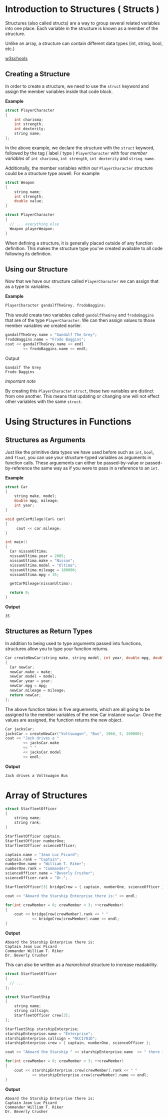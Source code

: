 # Introduction to Structures ( Structs )

Structures (also called structs) are a way to group several related variables into one place. 
Each variable in the structure is known as a member of the structure.

Unlike an array, a structure can contain different data types (int, string, bool, etc.)

[w3schools](https://www.w3schools.com/cpp/cpp_structs.asp)

## Creating a Structure
In order to create a structure, we need to use the `struct` keyword and assign the member variables inside that code block.

__Example__
```cpp
struct PlayerCharacter
{
    int charisma;
    int strength;
    int dexterity;
    string name;
};
```
In the above example, we declare the structure with the `struct` keyword, followed by the tag ( label / type ) `PlayerCharacter` with four _member variables_ of `int charisma`, `int strength`, `int dexterity` and `string name`.

Additionally, the member variables within our `PlayerCharacter` structure could be a structure type aswell. For example:

```cpp
struct Weapon
{
    string name;
    int strength;
    double value;
}

struct PlayerCharacter
{
  // ... everything else
  Weapon playerWeapon;
}
```

When defining a structure, it is generally placed outside of any function definition. This makes the structure type you've created available to all code following its definition.

## Using our Structure
Now that we have our structure called `PlayerCharacter` we can assign that as a type to variables.

__Example__
```cpp
PlayerCharacter gandalfTheGrey, frodoBaggins;
```
This would create two variables called `gandalfTheGrey` and `frodoBaggins` that are of the type `PlayerCharacter`. We can then assign values to those member variables we created earlier.
```cpp
gandalfTheGrey.name = "Gandalf The Grey";
frodoBaggins.name = "Frodo Baggins";
cout << gandalfTheGrey.name << endl
        << frodoBaggins.name << endl;
```
Output
```
Gandalf The Grey
Frodo Baggins
```


*Important note*

By creating this `PlayerCharacter` `struct`, these two variables are distinct from one another. This means that updating or changing one will not effect other variables with the same `struct`.

# Using Structures in Functions

## Structures as Arguments
Just like the primitive data types we have used before such as `int`, `bool`, and `float`, you can use your structure-typed variables as arguments in function calls. These arguements can either be passed-by-value or passed-by-reference the same way as if you were to pass in a reference to an `int`.

__Example__
```cpp
struct Car 
{
    string make, model;
    double mpg, mileage;
    int year;
}

void getCarMilage(Car& car)
{
     cout << car.mileage;
}

int main()
{
  Car nissanUltima;
  nissanUltima.year = 2005;
  nissanUltima.make = "Nissan";
  nissanUltima.model = "Ultima";
  nissanUltima.mileage = 180000;
  nissanUltima.mpg = 35;

  getCarMileage(nissanUltima);

  return 0;
}
```
__Output__
```
35
```

## Structures as Return Types
In addition to being used to type arguments passed into functions, structures allow you to type your function returns.

```cpp
Car createNewCar(string make, string model, int year, double mpg, double mileage)
{
  Car newCar;
  newCar.make = make;
  newCar.model = model;
  newCar.year = year;
  newCar.mpg = mpg;
  newCar.mileage = mileage;
  return newCar; 
};
```

The above function takes in five arguements, which are all going to be assigned to the member variables of the new Car instance `newCar`. Once the values are assigned, the function returns the new object.

```cpp
Car jacksCar;
jacksCar = createNewCar("Voltswagon", "Bus", 1960, 5, 209000);
cout << "Jack drives a "
        << jacksCar.make 
        << " " 
        << jacksCar.model
        << endl;
```
__Output__
```
Jack drives a Voltswagon Bus
```

# Array of Structures

```cpp
struct StarfleetOfficer
{
    string name;
    string rank;
}

StarfleetOfficer captain;
StarfleetOfficer numberOne;
StarfleetOfficer scienceOfficer;

captain.name = "Jean Luc Picard";
captain.rank = "Captain";
numberOne.name = "William T. Riker";
numberOne.rank = "Commander";
scienceOfficer.name = "Beverly Crusher";
scienceOfficer.rank = "Dr.";

StarfleetOfficer[3] bridgeCrew = { captain, numberOne, scienceOfficer };

cout << "Aboard the Starship Enterprise there is:" << endl;

for(int crewMember = 0; crewMember < 3; ++crewMember)
{
    cout << bridgeCrew[crewMember].rank << " "
            << bridgeCrew[crewMember].name << endl;
}

```

__Output__
```
Aboard the Starship Enterprise there is:
Captain Jean Luc Picard
Commander William T. Riker
Dr. Beverly Crusher
```

This can also be written as a _hierarchical_ structure to increase readability.

```cpp
struct StarfleetOfficer
{
  // ...
};

struct StarfleetShip
{
    string name;
    string callsign;
    StarfleetOfficer crew[3];
};

StarfleetShip starshipEnterprise;
starshipEnterprise.name = "Enterprise";
starshipEnterprise.callsign = "NCC1701D";
starshipEnterprise.crew = { captain, numberOne, scienceOfficer };

cout << "Aboard the Starship " << starshipEnterprise.name  << " there is:" << endl;

for(int crewMember = 0; crewMember < 3; ++crewMember)
{
    cout << starshipEnterprise.crew[crewMember].rank << " "
            << starshipEnterprise.crew[crewMember].name << endl;
}

```

__Output__
```
Aboard the Starship Enterprise there is:
Captain Jean Luc Picard
Commander William T. Riker
Dr. Beverly Crusher
```